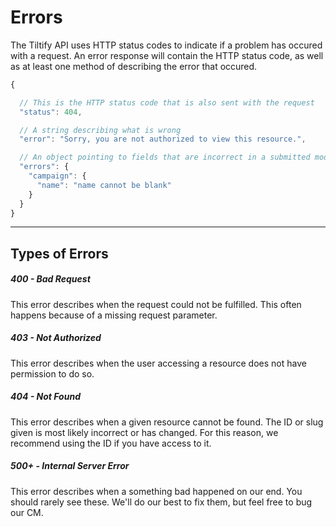 # Errors

The Tiltify API uses HTTP status codes to indicate if a problem has occured
with a request. An error response will contain the HTTP status code, as well as
at least one method of describing the error that occured.

```js
{

  // This is the HTTP status code that is also sent with the request
  "status": 404,

  // A string describing what is wrong
  "error": "Sorry, you are not authorized to view this resource.",

  // An object pointing to fields that are incorrect in a submitted model
  "errors": {
    "campaign": {
      "name": "name cannot be blank"
    }
  }
}
```

---

## Types of Errors

##### 400 - Bad Request
This error describes when the request could not be fulfilled. This often
happens because of a missing request parameter.

##### 403 - Not Authorized
This error describes when the user accessing a resource does not have
permission to do so.

##### 404 - Not Found
This error describes when a given resource cannot be found. The ID or slug
given is most likely incorrect or has changed. For this reason, we recommend
using the ID if you have access to it.

##### 500+ - Internal Server Error
This error describes when a something bad happened on our end. You should
rarely see these. We'll do our best to fix them, but feel free to bug our CM.
